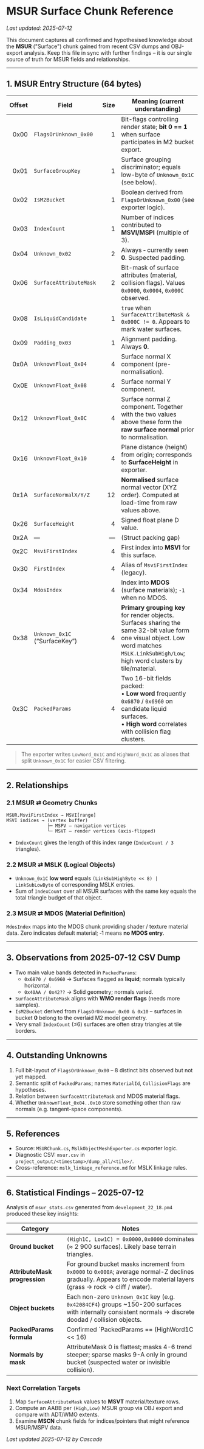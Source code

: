 # MSUR Surface Chunk Reference

_Last updated: 2025-07-12_

This document captures all confirmed and hypothesised knowledge about the **MSUR** ("Surface") chunk gained from recent CSV dumps and OBJ-export analysis.  Keep this file in sync with further findings – it is our single source of truth for MSUR fields and relationships.

---

## 1. MSUR Entry Structure (64 bytes)
| Offset | Field                           | Size | Meaning (current understanding) |
|-------:|---------------------------------|-----:|---------------------------------|
| 0x00   | `FlagsOrUnknown_0x00`           | 1    | Bit-flags controlling render state; **bit 0 == 1** when surface participates in M2 bucket export. |
| 0x01   | `SurfaceGroupKey`               | 1    | Surface grouping discriminator; equals low-byte of `Unknown_0x1C` (see below). |
| 0x02   | `IsM2Bucket`                    | 1    | Boolean derived from `FlagsOrUnknown_0x00` (see exporter logic). |
| 0x03   | `IndexCount`                    | 1    | Number of indices contributed to **MSVI/MSPI** (multiple of 3). |
| 0x04   | `Unknown_0x02`                  | 2    | Always ‑ currently seen **0**. Suspected padding. |
| 0x06   | `SurfaceAttributeMask`          | 2    | Bit-mask of surface attributes (material, collision flags).  Values `0x0000`, `0x0004`, `0x000C` observed. |
| 0x08   | `IsLiquidCandidate`             | 1    | `true` when `SurfaceAttributeMask & 0x000C != 0`. Appears to mark water surfaces. |
| 0x09   | `Padding_0x03`                  | 1    | Alignment padding. Always **0**. |
| 0x0A   | `UnknownFloat_0x04`             | 4    | Surface normal X component (pre-normalisation). |
| 0x0E   | `UnknownFloat_0x08`             | 4    | Surface normal Y component. |
| 0x12   | `UnknownFloat_0x0C`             | 4    | Surface normal Z component. Together with the two values above these form the **raw surface normal** prior to normalisation. |
| 0x16   | `UnknownFloat_0x10`             | 4    | Plane distance (height) from origin; corresponds to **SurfaceHeight** in exporter. |
| 0x1A   | `SurfaceNormalX/Y/Z`            | 12   | **Normalised** surface normal vector (XYZ order). Computed at load-time from raw values above. |
| 0x26   | `SurfaceHeight`                 | 4    | Signed float plane D value. |
| 0x2A   | —                               | —    | (Struct packing gap) |
| 0x2C   | `MsviFirstIndex`                | 4    | First index into **MSVI** for this surface. |
| 0x30   | `FirstIndex`                    | 4    | Alias of `MsviFirstIndex` (legacy). |
| 0x34   | `MdosIndex`                     | 4    | Index into **MDOS** (surface materials); `-1` when no MDOS. |
| 0x38   | `Unknown_0x1C` (“SurfaceKey”)   | 4    | **Primary grouping key** for render objects.  Surfaces sharing the same 32-bit value form one visual object.  Low word matches `MSLK.LinkSubHigh/Low`; high word clusters by tile/material. |
| 0x3C   | `PackedParams`                  | 4    | Two 16-bit fields packed:<br>• **Low word** frequently `0x6870` / `0x6960` on candidate liquid surfaces.<br>• **High word** correlates with collision flag clusters. |

> The exporter writes `LowWord_0x1C` and `HighWord_0x1C` as aliases that split `Unknown_0x1C` for easier CSV filtering.

---

## 2. Relationships

### 2.1 MSUR ⇄ Geometry Chunks
```
MSUR.MsviFirstIndex → MSVI[range]
MSVI indices → (vertex buffer)
               ├─ MSPV – navigation vertices
               └─ MSVT – render vertices (axis-flipped)
```
* `IndexCount` gives the length of this index range (`IndexCount / 3` triangles).

### 2.2 MSUR ⇄ MSLK (Logical Objects)
* `Unknown_0x1C` **low word** equals `(LinkSubHighByte << 8) | LinkSubLowByte` of corresponding MSLK entries.
* Sum of `IndexCount` over all MSUR surfaces with the same key equals the total triangle budget of that object.

### 2.3 MSUR ⇄ MDOS (Material Definition)
`MdosIndex` maps into the MDOS chunk providing shader / texture material data.  Zero indicates default material; ‑1 means **no MDOS entry**.

---

## 3. Observations from 2025-07-12 CSV Dump
* Two main value bands detected in `PackedParams`:
  * `0x6870 / 0x6960` → Surfaces flagged as **liquid**; normals typically horizontal.
  * `0x40AA / 0x42??` → Solid geometry; normals varied.
* `SurfaceAttributeMask` aligns with **WMO render flags** (needs more samples).
* `IsM2Bucket` derived from `FlagsOrUnknown_0x00 & 0x10` – surfaces in bucket **0** belong to the overlaid M2 model geometry.
* Very small `IndexCount` (≤6) surfaces are often stray triangles at tile borders.

---

## 4. Outstanding Unknowns
1. Full bit-layout of `FlagsOrUnknown_0x00` – 8 distinct bits observed but not yet mapped.
2. Semantic split of `PackedParams`; names `MaterialId`, `CollisionFlags` are hypotheses.
3. Relation between `SurfaceAttributeMask` and MDOS material flags.
4. Whether `UnknownFloat_0x04..0x10` store something other than raw normals (e.g. tangent-space components).

---

## 5. References
* Source: `MSURChunk.cs`, `MslkObjectMeshExporter.cs` exporter logic.
* Diagnostic CSV: `msur.csv` in `project_output/<timestamp>/dump_all/<tile>/`.
* Cross-reference: `mslk_linkage_reference.md` for MSLK linkage rules.

---

## 6. Statistical Findings – 2025-07-12

Analysis of `msur_stats.csv` generated from `development_22_18.pm4` produced these key insights:

| Category | Notes |
|----------|-------|
| **Ground bucket** | `(High1C, Low1C) = 0x0000,0x0000` dominates (≈ 2 900 surfaces). Likely base terrain triangles. |
| **AttributeMask progression** | For ground bucket masks increment from `0x0000` to `0x000A`; average normal-Z declines gradually. Appears to encode material layers (grass → rock → cliff / water). |
| **Object buckets** | Each non-zero `Unknown_0x1C` key (e.g. `0x42084CF4`) groups ~150-200 surfaces with internally consistent normals → discrete doodad / collision objects. |
| **PackedParams formula** | Confirmed `PackedParams == (HighWord1C << 16) | LowWord1C`. |
| **Normals by mask** | AttributeMask 0 is flattest; masks 4-6 trend steeper; sparse masks 9-A only in ground bucket (suspected water or invisible collision). |

### Next Correlation Targets
1. Map `SurfaceAttributeMask` values to **MSVT** material/texture rows.
2. Compute an AABB per `(High,Low)` MSUR group via OBJ export and compare with ADT/WMO extents.
3. Examine **MSCN** chunk fields for indices/pointers that might reference MSUR/MSPV data.

_Last updated 2025-07-12 by Cascade_
